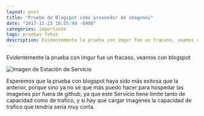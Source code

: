 ```yaml
---
layout: post
title: "Prueba de Blogspot como proveedor de imagenes"
date: "2017-11-23 16:55:40 -0400"
categories: importante
tags: pruebas fotos
description: Evidentemente la prueba con imgur fue un fracaso, veamos con blogspot
---
```


Evidentemente la prueba con imgur fue un fracaso, veamos con blogspot

![Imagen de Estación de Servicio](https://1.bp.blogspot.com/-yMPTPmCCUcw/Whc0_eHmhSI/AAAAAAAAN3I/_lPS9xvjt5cN7MkI1F9LDveBgEkqOE8sgCLcBGAs/s1600/EstacionServicioShell.jpg)

Esperemos que la prueba con blogspot haya sido más exitosa que la anterior, porque sino
ya no se que más puedo hacer para hospedar las imagenes por fuera de github, ya que este Servicio
tiene limite tanto de capacidad como de trafico, y si hay que cargar imagenes la capacidad de trafico que tendria
seria muy corta.
